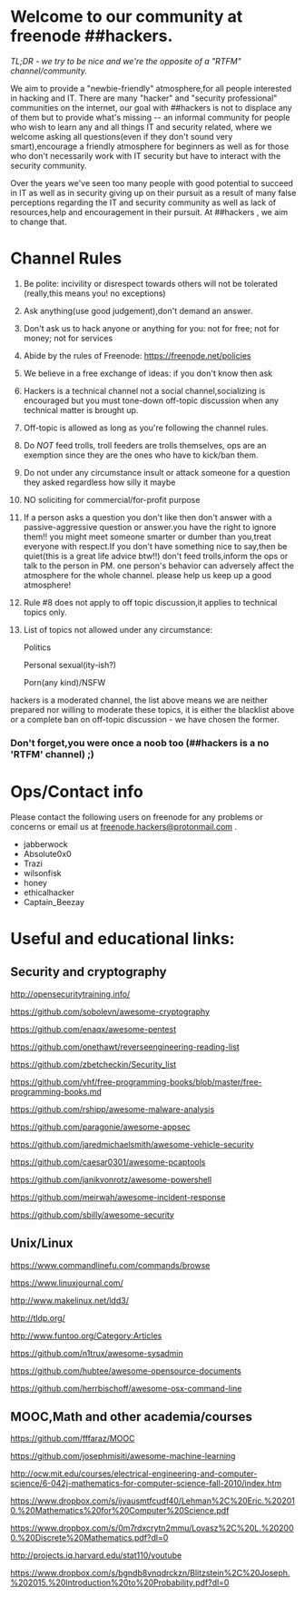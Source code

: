 # Welcome to our community at freenode ##hackers.

_TL;DR - we try to be nice and we're the opposite of a "RTFM" channel/community._

We aim to provide a "newbie-friendly" atmosphere,for all people interested in hacking and IT. 
There are many "hacker" and "security professional" communities on the internet, our goal with ##hackers is not to displace any of them but to provide what's missing -- an informal community for people who wish to learn any and all things IT and security related, where we welcome asking all questions(even if they don't sound very smart),encourage a friendly atmosphere for beginners as well as for those who don't necessarily work with IT security but have to interact with the security community. 

Over the years we've seen too many people with good potential to succeed in IT as well as in security giving up on their pursuit as a result of many false perceptions regarding the IT and security community as well as lack of resources,help and encouragement in their pursuit. At ##hackers , we aim to change that. 

# Channel Rules



1. Be polite: incivility or disrespect towards others will not be tolerated  (really,this means you! no exceptions)

2. Ask anything(use good judgement),don't demand an answer.

3. Don't ask us to hack anyone or anything for you: not for free; not for money; not for services

4. Abide by the rules of Freenode: https://freenode.net/policies

5. We believe in a free exchange of ideas: if you don't know then ask

6. Hackers is a technical channel not a social channel,socializing is encouraged but you must 
   tone-down off-topic discussion when any technical matter is brought up.

7. Off-topic is allowed as long as you're following the channel rules.

8. Do *NOT* feed trolls, troll feeders are trolls themselves, ops are an exemption since they are the ones who have to kick/ban them.

9. Do not under any circumstance insult or attack someone for a question they asked regardless how silly it maybe

10. NO soliciting for commercial/for-profit purpose

11. If a person asks a question you don't like then don't answer with a passive-aggressive question or answer.you have the right to ignore them!! you might meet someone smarter or dumber than you,treat everyone with respect.If you don't have something nice to say,then be quiet(this is a great life advice btw!!)
don't feed trolls,inform the ops or talk to the person in PM. one person's behavior can adversely affect the atmosphere for the whole channel. please help us keep up a good atmosphere!


12. Rule #8 does not apply to off topic discussion,it applies to technical topics only.

13. List of topics not allowed under any circumstance:

      Politics

      Personal sexual(ity-ish?) 

      Porn(any kind)/NSFW

hackers is a moderated channel, the list above means we are neither prepared nor willing to moderate
these topics, it is either the blacklist above or a complete ban on off-topic discussion -  we have chosen the former.


### Don't forget,you were once a noob too (##hackers is a no 'RTFM' channel) ;)


# Ops/Contact info
Please contact the following users on freenode for any problems or concerns or email us at freenode.hackers@protonmail.com .


* jabberwock
* Absolute0x0
* Trazi
* wilsonfisk
* honey
* ethicalhacker
* Captain_Beezay

# Useful and educational links:


## Security and cryptography

http://opensecuritytraining.info/

https://github.com/sobolevn/awesome-cryptography

https://github.com/enaqx/awesome-pentest

https://github.com/onethawt/reverseengineering-reading-list

https://github.com/zbetcheckin/Security_list

https://github.com/vhf/free-programming-books/blob/master/free-programming-books.md

https://github.com/rshipp/awesome-malware-analysis

https://github.com/paragonie/awesome-appsec

https://github.com/jaredmichaelsmith/awesome-vehicle-security

https://github.com/caesar0301/awesome-pcaptools

https://github.com/janikvonrotz/awesome-powershell

https://github.com/meirwah/awesome-incident-response

https://github.com/sbilly/awesome-security

## Unix/Linux

https://www.commandlinefu.com/commands/browse

https://www.linuxjournal.com/

http://www.makelinux.net/ldd3/

http://tldp.org/

http://www.funtoo.org/Category:Articles

https://github.com/n1trux/awesome-sysadmin

https://github.com/hubtee/awesome-opensource-documents

https://github.com/herrbischoff/awesome-osx-command-line

## MOOC,Math and other academia/courses

https://github.com/fffaraz/MOOC

https://github.com/josephmisiti/awesome-machine-learning

http://ocw.mit.edu/courses/electrical-engineering-and-computer-science/6-042j-mathematics-for-computer-science-fall-2010/index.htm 
 
https://www.dropbox.com/s/ijvausmtfcudf40/Lehman%2C%20Eric.%202010.%20Mathematics%20for%20Computer%20Science.pdf 

https://www.dropbox.com/s/0m7rdxcrytn2mmu/Lovasz%2C%20L.%202000.%20Discrete%20Mathematics.pdf?dl=0

http://projects.iq.harvard.edu/stat110/youtube

https://www.dropbox.com/s/bgndb8vnqdrckzn/Blitzstein%2C%20Joseph.%202015.%20Introduction%20to%20Probability.pdf?dl=0

